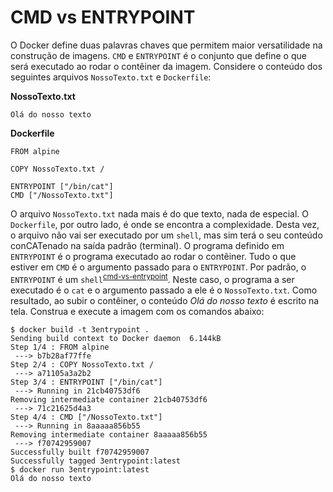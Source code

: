 CMD vs ENTRYPOINT
=================

O Docker define duas palavras chaves que permitem maior versatilidade na construção de imagens. `CMD` e `ENTRYPOINT` é o conjunto que define o que será executado ao rodar o contêiner da imagem. Considere o conteúdo dos seguintes arquivos `NossoTexto.txt` e `Dockerfile`:

**NossoTexto.txt**
```
Olá do nosso texto
```

**Dockerfile**
```
FROM alpine

COPY NossoTexto.txt /

ENTRYPOINT ["/bin/cat"]
CMD ["/NossoTexto.txt"]
```

O arquivo `NossoTexto.txt` nada mais é do que texto, nada de especial. O `Dockerfile`, por outro lado, é onde se encontra a complexidade. Desta vez, o arquivo não vai ser executado por um `shell`, mas sim terá o seu conteúdo conCATenado na saída padrão (terminal). O programa definido em `ENTRYPOINT` é o programa executado ao rodar o contêiner. Tudo o que estiver em  `CMD` é o argumento passado para o `ENTRYPOINT`. Por padrão, o `ENTRYPOINT` é um `shell`<sup>[cmd-vs-entrypoint](https://stackoverflow.com/questions/21553353/what-is-the-difference-between-cmd-and-entrypoint-in-a-dockerfile)</sup>. Neste caso, o programa a ser executado é o `cat` e o argumento passado a ele é o `NossoTexto.txt`. Como resultado, ao subir o contêiner, o conteúdo _Olá do nosso texto_ é escrito na tela. Construa e execute a imagem com os comandos abaixo:

```
$ docker build -t 3entrypoint .
Sending build context to Docker daemon  6.144kB
Step 1/4 : FROM alpine
 ---> b7b28af77ffe
Step 2/4 : COPY NossoTexto.txt /
 ---> a71105a3a2b2
Step 3/4 : ENTRYPOINT ["/bin/cat"]
 ---> Running in 21cb40753df6
Removing intermediate container 21cb40753df6
 ---> 71c21625d4a3
Step 4/4 : CMD ["/NossoTexto.txt"]
 ---> Running in 8aaaaa856b55
Removing intermediate container 8aaaaa856b55
 ---> f70742959007
Successfully built f70742959007
Successfully tagged 3entrypoint:latest
$ docker run 3entrypoint:latest
Olá do nosso texto
```


